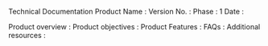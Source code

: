 Technical Documentation 
Product Name : 
Version No. : 
Phase : 1
Date :



      
Product overview :
Product objectives :
Product Features :
FAQs :
Additional resources :
